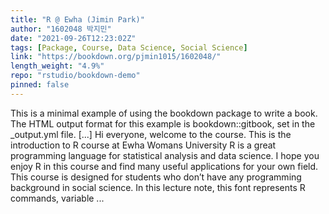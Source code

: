 ```yaml
---
title: "R @ Ewha (Jimin Park)"
author: "1602048 박지민"
date: "2021-09-26T12:23:02Z"
tags: [Package, Course, Data Science, Social Science]
link: "https://bookdown.org/pjmin1015/1602048/"
length_weight: "4.9%"
repo: "rstudio/bookdown-demo"
pinned: false
---
```


This is a minimal example of using the bookdown package to write a book. The HTML output format for this example is bookdown::gitbook, set in the _output.yml file. [...] Hi everyone, welcome to the course. This is the introduction to R course at Ewha Womans University R is a great programming language for statistical analysis and data science. I hope you enjoy R in this course and find many useful applications for your own field. This course is designed for students who don’t have any programming background in social science. In this lecture note, this font represents R commands, variable ...
